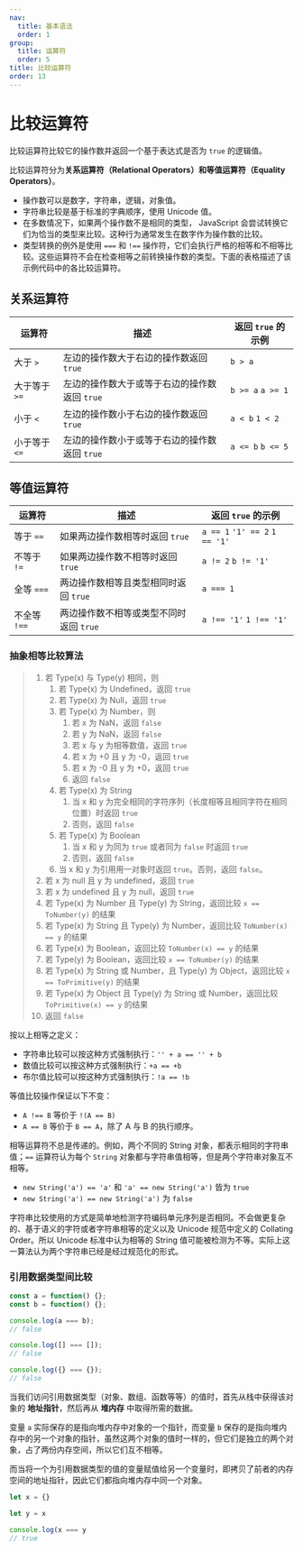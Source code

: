 ```yaml
---
nav:
  title: 基本语法
  order: 1
group:
  title: 运算符
  order: 5
title: 比较运算符
order: 13
---
```


# 比较运算符

比较运算符比较它的操作数并返回一个基于表达式是否为 `true` 的逻辑值。

比较运算符分为**关系运算符（Relational Operators）**和**等值运算符（Equality Operators）**。

- 操作数可以是数字，字符串，逻辑，对象值。
- 字符串比较是基于标准的字典顺序，使用 Unicode 值。
- 在多数情况下，如果两个操作数不是相同的类型， JavaScript 会尝试转换它们为恰当的类型来比较。这种行为通常发生在数字作为操作数的比较。
- 类型转换的例外是使用 `===` 和 `!==` 操作符，它们会执行严格的相等和不相等比较。这些运算符不会在检查相等之前转换操作数的类型。下面的表格描述了该示例代码中的各比较运算符。

## 关系运算符

| 运算符        | 描述                                          | 返回 `true` 的示例 |
| ------------- | --------------------------------------------- | ------------------ |
| 大于 `>`      | 左边的操作数大于右边的操作数返回 `true`       | `b > a`            |
| 大于等于 `>=` | 左边的操作数大于或等于右边的操作数返回 `true` | `b >= a` `a >= 1`  |
| 小于 `<`      | 左边的操作数小于右边的操作数返回 `true`       | `a < b` `1 < 2`    |
| 小于等于 `<=` | 左边的操作数小于或等于右边的操作数返回 `true` | `a <= b` `b <= 5`  |

## 等值运算符

| 运算符       | 描述                                    | 返回 `true` 的示例             |
| ------------ | --------------------------------------- | ------------------------------ |
| 等于 `==`    | 如果两边操作数相等时返回 `true`         | `a == 1` `'1' == 2` `1 == '1'` |
| 不等于 `!=`  | 如果两边操作数不相等时返回 `true`       | `a != 2` `b != '1'`            |
| 全等 `===`   | 两边操作数相等且类型相同时返回 `true`   | `a === 1`                      |
| 不全等 `!==` | 两边操作数不相等或类型不同时返回 `true` | `a !== '1'` `1 !== '1'`        |

### 抽象相等比较算法

> 1. 若 Type(x) 与 Type(y) 相同，则
>    1. 若 Type(x) 为 Undefined，返回 `true`
>    2. 若 Type(x) 为 Null，返回 `true`
>    3. 若 Type(x) 为 Number，则
>       1. 若 x 为 NaN，返回 `false`
>       2. 若 y 为 NaN，返回 `false`
>       3. 若 x 与 y 为相等数值，返回 `true`
>       4. 若 x 为 +0 且 y 为 -0，返回 `true`
>       5. 若 x 为 -0 且 y 为 +0，返回 `true`
>       6. 返回 `false`
>    4. 若 Type(x) 为 String
>       1. 当 x 和 y 为完全相同的字符序列（长度相等且相同字符在相同位置）时返回 `true`
>       2. 否则，返回 `false`
>    5. 若 Type(x) 为 Boolean
>       1. 当 x 和 y 为同为 `true` 或者同为 `false` 时返回 `true`
>       2. 否则，返回 `false`
>    6. 当 x 和 y 为引用用一对象时返回 `true`。否则，返回 `false`。
> 2. 若 x 为 null 且 y 为 undefined，返回 `true`
> 3. 若 x 为 undefined 且 y 为 null，返回 `true`
> 4. 若 Type(x) 为 Number 且 Type(y) 为 String，返回比较 `x == ToNumber(y)` 的结果
> 5. 若 Type(x) 为 String 且 Type(y) 为 Number，返回比较 `ToNumber(x) == y` 的结果
> 6. 若 Type(x) 为 Boolean，返回比较 `ToNumber(x) == y` 的结果
> 7. 若 Type(y) 为 Boolean，返回比较 `x == ToNumber(y)` 的结果
> 8. 若 Type(x) 为 String 或 Number，且 Type(y) 为 Object，返回比较 `x == ToPrimitive(y)` 的结果
> 9. 若 Type(x) 为 Object 且 Type(y) 为 String 或 Number，返回比较 `ToPrimitive(x) == y` 的结果
> 10. 返回 `false`

按以上相等之定义：

- 字符串比较可以按这种方式强制执行：`'' + a == '' + b`
- 数值比较可以按这种方式强制执行：`+a == +b`
- 布尔值比较可以按这种方式强制执行：`!a == !b`

等值比较操作保证以下不变：

- `A !== B` 等价于 `!(A == B)`
- `A == B` 等价于 `B == A`，除了 A 与 B 的执行顺序。

相等运算符不总是传递的。例如，两个不同的 String 对象，都表示相同的字符串值；`==` 运算符认为每个 `String` 对象都与字符串值相等，但是两个字符串对象互不相等。

- `new String('a') == 'a'` 和 `'a' == new String('a')` 皆为 `true`
- `new String('a') == new String('a')` 为 `false`

字符串比较使用的方式是简单地检测字符编码单元序列是否相同。不会做更复杂的、基于语义的字符或者字符串相等的定义以及 Unicode 规范中定义的 Collating Order。所以 Unicode 标准中认为相等的 String 值可能被检测为不等。实际上这一算法认为两个字符串已经是经过规范化的形式。

### 引用数据类型间比较

```js
const a = function() {};
const b = function() {};

console.log(a === b);
// false

console.log([] === []);
// false

console.log({} === {});
// false
```

当我们访问引用数据类型（对象、数组、函数等等）的值时，首先从栈中获得该对象的 **地址指针**，然后再从 **堆内存** 中取得所需的数据。

变量 `a` 实际保存的是指向堆内存中对象的一个指针，而变量 `b` 保存的是指向堆内存中的另一个对象的指针，虽然这两个对象的值时一样的，但它们是独立的两个对象，占了两份内存空间，所以它们互不相等。

而当将一个为引用数据类型的值的变量赋值给另一个变量时，即拷贝了前者的内存空间的地址指针，因此它们都指向堆内存中同一个对象。

```js
let x = {}

let y = x

console.log(x === y
// true
```
